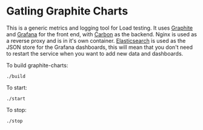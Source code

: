 Gatling Graphite Charts
=========

This is a generic metrics and logging tool for Load testing.  It uses [Graphite](http://graphite.readthedocs.org/en/latest/) and [Grafana](http://grafana.org/) for the front end, with [Carbon](http://graphite.wikidot.com/carbon) as the backend.  Nginx is used as a reverse proxy and is in it's own container.  [Elasticsearch](http://www.elasticsearch.org/) is used as the JSON store for the Grafana dashboards, this will mean that you don't need to restart the service when you want to add new data and dashboards.

To build graphite-charts:

```
./build
```

To start:

```
./start
```

To stop:

```
./stop
```
